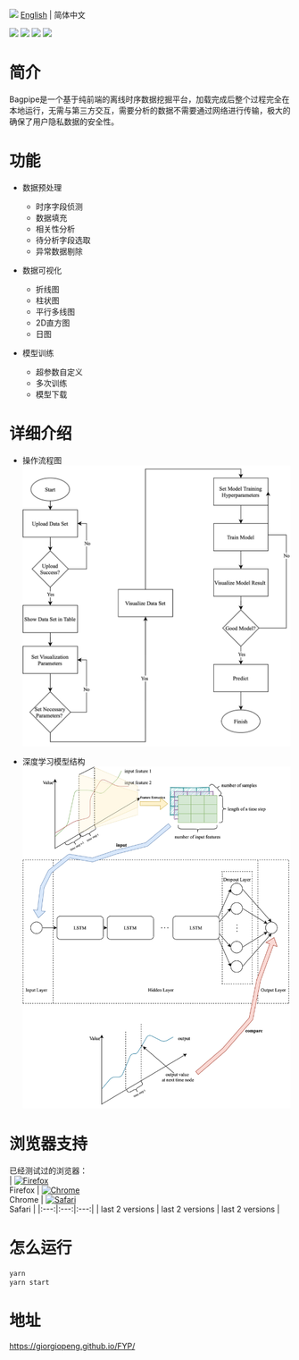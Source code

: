 <img src="https://ch-resources.oss-cn-shanghai.aliyuncs.com/images/lang-icons/icon128px.png" width="22px" /> [English](./README.md) | 简体中文

![](https://img.shields.io/badge/CNSCC.300-FinalYearProject-blue) ![](https://img.shields.io/badge/version-1.0.0-yellow) ![](https://img.shields.io/badge/tfjs-2.0.1-green) ![](https://img.shields.io/badge/react-16.13.1-green)

# 简介
Bagpipe是一个基于纯前端的离线时序数据挖掘平台，加载完成后整个过程完全在本地运行，无需与第三方交互，需要分析的数据不需要通过网络进行传输，极大的确保了用户隐私数据的安全性。

# 功能
- 数据预处理
    - 时序字段侦测
    - 数据填充
    - 相关性分析
    - 待分析字段选取
    - 异常数据剔除

- 数据可视化
    - 折线图
    - 柱状图
    - 平行多线图
    - 2D直方图
    - 日图

- 模型训练
    - 超参数自定义
    - 多次训练
    - 模型下载

# 详细介绍
- 操作流程图
![Flow Chart](./Figure/flowChart.jpg)  


- 深度学习模型结构
![Structure Chart](./Figure/structure.jpg)  

# 浏览器支持
已经测试过的浏览器：  
| [<img src="https://raw.githubusercontent.com/alrra/browser-logos/master/src/firefox/firefox_48x48.png" alt="Firefox" width="24px" height="24px" />](http://godban.github.io/browsers-support-badges/)</br>Firefox | [<img src="https://raw.githubusercontent.com/alrra/browser-logos/master/src/chrome/chrome_48x48.png" alt="Chrome" width="24px" height="24px" />](http://godban.github.io/browsers-support-badges/)</br>Chrome | [<img src="https://raw.githubusercontent.com/alrra/browser-logos/master/src/safari/safari_48x48.png" alt="Safari" width="24px" height="24px" />](http://godban.github.io/browsers-support-badges/)</br>Safari | 
|:---:|:---:|:---:|
| last 2 versions | last 2 versions | last 2 versions |


# 怎么运行
```
yarn
yarn start
```

# 地址
https://giorgiopeng.github.io/FYP/
